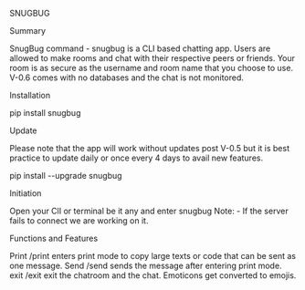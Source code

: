 SNUGBUG


Summary

SnugBug command - snugbug is a CLI based chatting app.
Users are allowed to make rooms and chat with their respective peers or friends.
Your room is as secure as the username and room name that you choose to use. V-0.6 comes
with no databases and the chat is not monitored.

Installation


pip install snugbug


Update

Please note that the app will work without updates post V-0.5 but it is best practice to update
daily or once every 4 days to avail new features.


pip install --upgrade snugbug



Initiation

Open your ClI or terminal be it any and enter snugbug
Note: - If the server fails to connect we are working on it.

Functions and Features

Print /print  enters print mode to copy large texts or code that can be sent as one message.
Send /send  sends the message after entering print mode.
exit /exit exit the chatroom and the chat.
Emoticons get converted to emojis.

